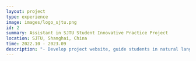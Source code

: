```yaml
---
layout: project
type: experience
image: images/logo_sjtu.png
id: 2
summary: Assistant in SJTU Student Innovative Practice Project
location: SJTU, Shanghai, China
time: 2022.10 - 2023.09
description: "- Develop project website, guide students in natural language inference."
---
```

